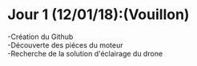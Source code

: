 # Jour 1 (12/01/18):(Vouillon)
-Création du Github  
-Découverte des piéces du moteur  
-Recherche de la solution d'éclairage du drone  

